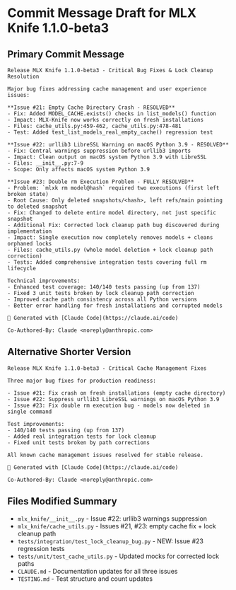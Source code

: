 # Commit Message Draft for MLX Knife 1.1.0-beta3

## Primary Commit Message

```
Release MLX Knife 1.1.0-beta3 - Critical Bug Fixes & Lock Cleanup Resolution

Major bug fixes addressing cache management and user experience issues:

**Issue #21: Empty Cache Directory Crash - RESOLVED**
- Fix: Added MODEL_CACHE.exists() checks in list_models() function  
- Impact: MLX-Knife now works correctly on fresh installations
- Files: cache_utils.py:459-462, cache_utils.py:478-481
- Test: Added test_list_models_real_empty_cache() regression test

**Issue #22: urllib3 LibreSSL Warning on macOS Python 3.9 - RESOLVED**
- Fix: Central warnings suppression before urllib3 imports
- Impact: Clean output on macOS system Python 3.9 with LibreSSL
- Files: __init__.py:7-9
- Scope: Only affects macOS system Python 3.9

**Issue #23: Double rm Execution Problem - FULLY RESOLVED**
- Problem: `mlxk rm model@hash` required two executions (first left broken state)
- Root Cause: Only deleted snapshots/<hash>, left refs/main pointing to deleted snapshot  
- Fix: Changed to delete entire model directory, not just specific snapshot
- Additional Fix: Corrected lock cleanup path bug discovered during implementation
- Impact: Single execution now completely removes models + cleans orphaned locks
- Files: cache_utils.py (whole model deletion + lock cleanup path correction)
- Tests: Added comprehensive integration tests covering full rm lifecycle

Technical improvements:
- Enhanced test coverage: 140/140 tests passing (up from 137)
- Fixed 3 unit tests broken by lock cleanup path correction
- Improved cache path consistency across all Python versions
- Better error handling for fresh installations and corrupted models

🤖 Generated with [Claude Code](https://claude.ai/code)

Co-Authored-By: Claude <noreply@anthropic.com>
```

## Alternative Shorter Version

```
Release MLX Knife 1.1.0-beta3 - Critical Cache Management Fixes

Three major bug fixes for production readiness:

- Issue #21: Fix crash on fresh installations (empty cache directory)
- Issue #22: Suppress urllib3 LibreSSL warnings on macOS Python 3.9  
- Issue #23: Fix double rm execution bug - models now deleted in single command

Test improvements:
- 140/140 tests passing (up from 137)
- Added real integration tests for lock cleanup
- Fixed unit tests broken by path corrections

All known cache management issues resolved for stable release.

🤖 Generated with [Claude Code](https://claude.ai/code)

Co-Authored-By: Claude <noreply@anthropic.com>
```

## Files Modified Summary

- `mlx_knife/__init__.py` - Issue #22: urllib3 warnings suppression
- `mlx_knife/cache_utils.py` - Issues #21, #23: empty cache fix + lock cleanup path
- `tests/integration/test_lock_cleanup_bug.py` - NEW: Issue #23 regression tests
- `tests/unit/test_cache_utils.py` - Updated mocks for corrected lock paths
- `CLAUDE.md` - Documentation updates for all three issues
- `TESTING.md` - Test structure and count updates